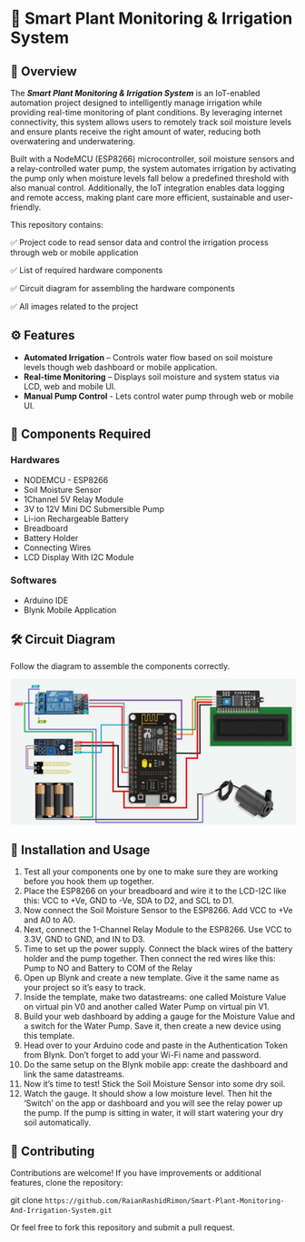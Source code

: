 # 🌱 Smart Plant Monitoring & Irrigation System 

## 📌 Overview
The _**Smart Plant Monitoring & Irrigation System**_ is an IoT-enabled automation project designed to intelligently manage irrigation while providing real-time monitoring of plant conditions. By leveraging internet connectivity, this system allows users to remotely track soil moisture levels and ensure plants receive the right amount of water, reducing both overwatering and underwatering.

Built with a NodeMCU (ESP8266) microcontroller, soil moisture sensors and a relay-controlled water pump, the system automates irrigation by activating the pump only when moisture levels fall below a predefined threshold with also manual control. Additionally, the IoT integration enables data logging and remote access, making plant care more efficient, sustainable and user-friendly.

This repository contains:

✅ Project code to read sensor data and control the irrigation process through web or mobile application

✅ List of required hardware components

✅ Circuit diagram for assembling the hardware components

✅ All images related to the project

## ⚙️ Features

- **Automated Irrigation** – Controls water flow based on soil moisture levels though web dashboard or mobile application.
- **Real-time Monitoring** – Displays soil moisture and system status via LCD, web and mobile UI.
- **Manual Pump Control** - Lets control water pump through web or mobile UI.

## 🔧 Components Required 
### Hardwares
+ NODEMCU - ESP8266
+ Soil Moisture Sensor
+ 1Channel 5V Relay Module
+ 3V to 12V Mini DC Submersible Pump
+ Li-ion Rechargeable Battery
+ Breadboard
+ Battery Holder
+ Connecting Wires
+ LCD Display With I2C Module

### Softwares
+ Arduino IDE
+ Blynk Mobile Application

## 🛠️ Circuit Diagram

Follow the diagram to assemble the components correctly.

<div align="center">
  <img src="Project Materials/Circuit Diagram.jpg" alt="Circuit Diagram" width="800"/>
</div>

## 🚀 Installation and Usage

1. Test all your components one by one to make sure they are working before you hook them up together.
2. Place the ESP8266 on your breadboard and wire it to the LCD-I2C like this: VCC to +Ve, GND to -Ve, SDA to D2, and SCL to D1.
3. Now connect the Soil Moisture Sensor to the ESP8266. Add VCC to +Ve and A0 to A0.
4. Next, connect the 1-Channel Relay Module to the ESP8266. Use VCC to 3.3V, GND to GND, and IN to D3.
5. Time to set up the power supply. Connect the black wires of the battery holder and the pump together. Then connect the red wires like this: Pump to NO and Battery to COM of the Relay
6. Open up Blynk and create a new template. Give it the same name as your project so it’s easy to track.
7. Inside the template, make two datastreams: one called Moisture Value on virtual pin V0 and another called Water Pump on virtual pin V1.
8. Build your web dashboard by adding a gauge for the Moisture Value and a switch for the Water Pump. Save it, then create a new device using this template.
9. Head over to your Arduino code and paste in the Authentication Token from Blynk. Don’t forget to add your Wi-Fi name and password.
10. Do the same setup on the Blynk mobile app: create the dashboard and link the same datastreams.
11. Now it’s time to test! Stick the Soil Moisture Sensor into some dry soil.
12. Watch the gauge. It should show a low moisture level. Then hit the ‘Switch’ on the app or dashboard and you will see the relay power up the pump. If the pump is sitting in water, it will start watering your dry soil automatically.

## 🤝 Contributing

Contributions are welcome! If you have improvements or additional features, clone the repository:

   git clone `https://github.com/RaianRashidRimon/Smart-Plant-Monitoring-And-Irrigation-System.git`

Or feel free to fork this repository and submit a pull request.





















